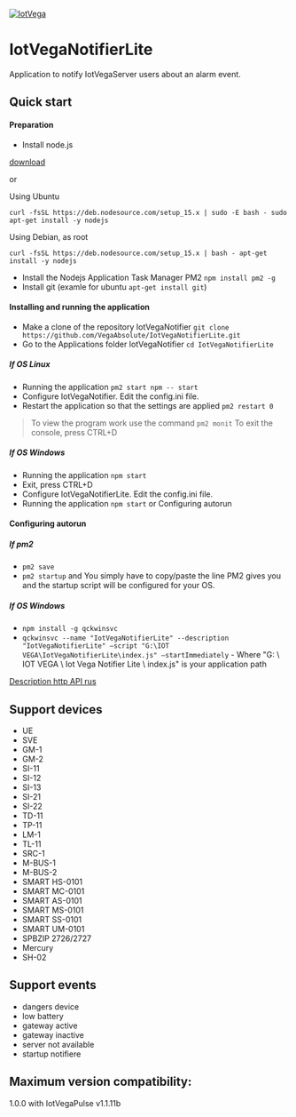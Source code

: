 [![IotVega](http://iotvega.com/images/logo.png)](http://iotvega.com)
# IotVegaNotifierLite
Application to notify IotVegaServer users about an alarm event. 
## Quick start
#### Preparation
- Install node.js 


[download](https://nodejs.org/en/download/)


or

Using Ubuntu


`curl -fsSL https://deb.nodesource.com/setup_15.x | sudo -E bash -
sudo apt-get install -y nodejs`


Using Debian, as root

`curl -fsSL https://deb.nodesource.com/setup_15.x | bash -
apt-get install -y nodejs`


- Install the Nodejs Application Task Manager PM2 `npm install pm2 -g`
- Install git (examle for ubuntu `apt-get install git`)
#### Installing and running the application
- Make a clone of the repository IotVegaNotifier `git clone https://github.com/VegaAbsolute/IotVegaNotifierLite.git`
- Go to the Applications folder IotVegaNotifier `cd IotVegaNotifierLite`
##### If OS Linux
- Running the application `pm2 start npm -- start`
- Configure IotVegaNotifier. Edit the config.ini file.
- Restart the application so that the settings are applied `pm2 restart 0`
> To view the program work use the command `pm2 monit`
> To exit the console, press CTRL+D
##### If OS Windows
- Running the application `npm start`
- Exit, press CTRL+D
- Configure IotVegaNotifierLite. Edit the config.ini file.
- Running the application `npm start` or Configuring autorun


#### Configuring autorun
##### If pm2
- `pm2 save`
- `pm2 startup` and You simply have to copy/paste the line PM2 gives you and the startup script will be configured for your OS.
##### If OS Windows
- `npm install -g qckwinsvc`
- `qckwinsvc --name "IotVegaNotifierLite" --description "IotVegaNotifierLite" –script "G:\IOT VEGA\IotVegaNotifierLite\index.js" –startImmediately` - Where "G: \ IOT VEGA \ Iot Vega Notifier Lite \ index.js" is your application path
 
[Description http API rus](api.md)

## Support devices
- UE
- SVE
- GM-1
- GM-2
- SI-11
- SI-12
- SI-13
- SI-21
- SI-22
- TD-11
- TP-11
- LM-1
- TL-11
- SRC-1
- M-BUS-1
- M-BUS-2
- SMART HS-0101
- SMART MC-0101
- SMART AS-0101
- SMART MS-0101
- SMART SS-0101
- SMART UM-0101
- SPBZIP 2726/2727
- Mercury
- SH-02

## Support events
- dangers device
- low battery
- gateway active
- gateway inactive
- server not available
- startup notifiere

## Maximum version compatibility:
1.0.0 with IotVegaPulse v1.1.11b 




